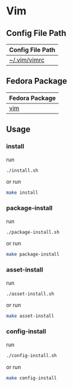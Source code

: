 
# Vim


## Config File Path

| Config File Path |
| --- |
| [~/.vim/vimrc](./asset/overlay/etc/skel/.vim/vimrc) |


## Fedora Package

| Fedora Package |
| --- |
| [vim](https://packages.fedoraproject.org/pkgs/vim) |




## Usage


### install

run

``` sh
./install.sh
```

or run

``` sh
make install
```


### package-install

run

``` sh
./package-install.sh
```

or run

``` sh
make package-install
```


### asset-install

run

``` sh
./asset-install.sh
```

or run

``` sh
make asset-install
```


### config-install

run

``` sh
./config-install.sh
```

or run

``` sh
make config-install
```
